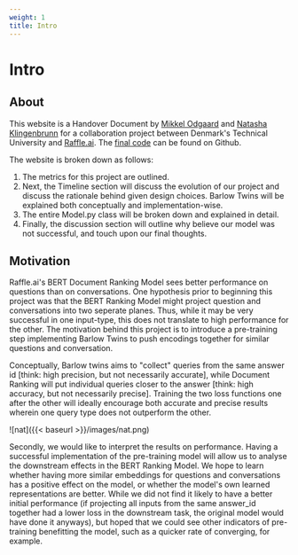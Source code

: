 ```yaml
---
weight: 1
title: Intro
---
```


# Intro 

## About 
This website is a Handover Document by [Mikkel Odgaard](https://github.com/mikkelfo) and [Natasha Klingenbrunn](https://github.com/nklingen) for a collaboration project between Denmark's Technical University and [Raffle.ai](https://www.raffle.ai). The [final code](https://github.com/nklingen/BERT_Question_Answering) can be found on Github.

The website is broken down as follows:
1. The metrics for this project are outlined.
2. Next, the Timeline section will discuss the evolution of our project and discuss the rationale behind given design choices. Barlow Twins will be explained both conceptually and implementation-wise. 
3. The entire Model.py class will be broken down and explained in detail.
4. Finally, the discussion section will outline why believe our model was not successful, and touch upon our final thoughts.

## Motivation

Raffle.ai's BERT Document Ranking Model sees better performance on questions than on conversations. One hypothesis prior to beginning this project was that the BERT Ranking Model might project question and conversations into two seperate planes. Thus, while it may be very successful in one input-type, this does not translate to high performance for the other. The motivation behind this project is to introduce a pre-training step implementing Barlow Twins to push encodings together for similar questions and conversation.

Conceptually, Barlow twins aims to "collect" queries from the same answer id [think: high precision, but not necessarily accurate], while Document Ranking will put individual queries closer to the answer [think: high accuracy, but not necessarily precise]. Training the two loss functions one after the other will ideally encourage both accurate and precise results wherein one query type does not outperform the other.

![nat]({{< baseurl >}}/images/nat.png)


Secondly, we would like to interpret the results on performance. Having a successful implementation of the pre-training model will allow us to analyse the downstream effects in the BERT Ranking Model. We hope to learn whether having more similar embeddings for questions and conversations has a positive effect on the model, or whether the model's own learned representations are better. While we did not find it likely to have a better initial performance (if projecting all inputs from the same answer_id together had a lower loss in the downstream task, the original model would have done it anyways), but hoped that we could see other indicators of pre-training benefitting the model, such as a quicker rate of converging, for example. 